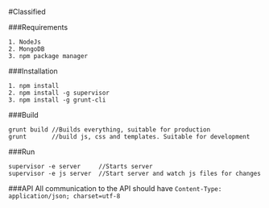 #Classified

###Requirements
```
1. NodeJs
2. MongoDB
3. npm package manager  
```

###Installation
```
1. npm install
2. npm install -g supervisor
3. npm install -g grunt-cli
```


###Build
```
grunt build //Builds everything, suitable for production
grunt 		//build js, css and templates. Suitable for development
```

###Run
```
supervisor -e server  	 //Starts server
supervisor -e js server  //Start server and watch js files for changes
```


###API
All communication to the API should have `Content-Type: application/json; charset=utf-8`
